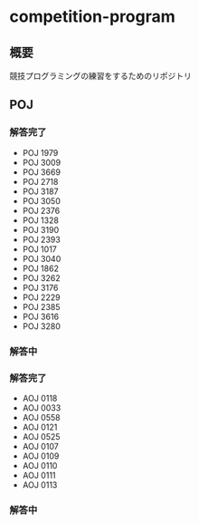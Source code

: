 # competition-program



## 概要



競技プログラミングの練習をするためのリポジトリ



## POJ



### 解答完了

 * POJ 1979
 * POJ 3009
 * POJ 3669
 * POJ 2718
 * POJ 3187
 * POJ 3050
 * POJ 2376
 * POJ 1328
 * POJ 3190
 * POJ 2393
 * POJ 1017
 * POJ 3040
 * POJ 1862
 * POJ 3262
 * POJ 3176
 * POJ 2229
 * POJ 2385
 * POJ 3616
 * POJ 3280

### 解答中



### 解答完了

 * AOJ 0118
 * AOJ 0033
 * AOJ 0558
 * AOJ 0121
 * AOJ 0525
 * AOJ 0107
 * AOJ 0109
 * AOJ 0110
 * AOJ 0111
 * AOJ 0113

### 解答中


